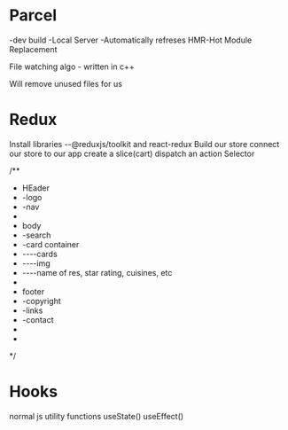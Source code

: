 # Parcel
-dev build
-Local Server
-Automatically refreses
HMR-Hot Module Replacement

File watching algo - written in c++

Will remove unused files for us 



# Redux

Install libraries
--@reduxjs/toolkit and react-redux
Build our store
connect our store to our app
create a slice(cart)
dispatch an action
Selector










/**
 * HEader
 * -logo
 * -nav
 * 
 * body
 * -search
 * -card container
 * ----cards
 * ----img
 * ----name of res, star rating, cuisines, etc
 *
 * footer
 * -copyright
 * -links
 * -contact
 * 
 * 
 */



 # Hooks 
 normal js utility functions
 useState()
 useEffect()